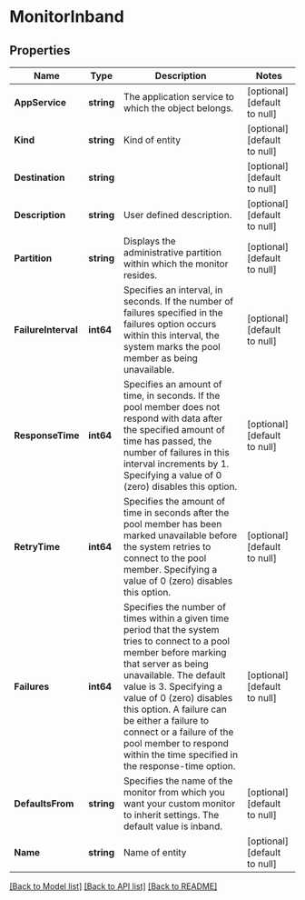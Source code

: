 # MonitorInband

## Properties
Name | Type | Description | Notes
------------ | ------------- | ------------- | -------------
**AppService** | **string** | The application service to which the object belongs. | [optional] [default to null]
**Kind** | **string** | Kind of entity | [optional] [default to null]
**Destination** | **string** |  | [optional] [default to null]
**Description** | **string** | User defined description. | [optional] [default to null]
**Partition** | **string** | Displays the administrative partition within which the monitor resides. | [optional] [default to null]
**FailureInterval** | **int64** | Specifies an interval, in seconds. If the number of failures specified in the failures option occurs within this interval, the system marks the pool member as being unavailable. | [optional] [default to null]
**ResponseTime** | **int64** | Specifies an amount of time, in seconds. If the pool member does not respond with data after the specified amount of time has passed, the number of failures in this interval increments by 1. Specifying a value of 0 (zero) disables this option. | [optional] [default to null]
**RetryTime** | **int64** | Specifies the amount of time in seconds after the pool member has been marked unavailable before the system retries to connect to the pool member. Specifying a value of 0 (zero) disables this option. | [optional] [default to null]
**Failures** | **int64** | Specifies the number of times within a given time period that the system tries to connect to a pool member before marking that server as being unavailable. The default value is 3. Specifying a value of 0 (zero) disables this option. A failure can be either a failure to connect or a failure of the pool member to respond within the time specified in the response-time option. | [optional] [default to null]
**DefaultsFrom** | **string** | Specifies the name of the monitor from which you want your custom monitor to inherit settings. The default value is inband. | [optional] [default to null]
**Name** | **string** | Name of entity | [optional] [default to null]

[[Back to Model list]](../README.md#documentation-for-models) [[Back to API list]](../README.md#documentation-for-api-endpoints) [[Back to README]](../README.md)


